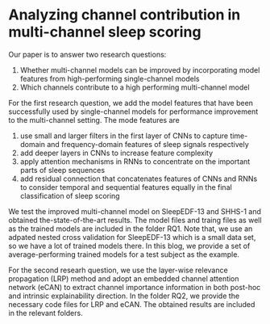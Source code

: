 # Analyzing channel contribution in multi-channel sleep scoring

Our paper is to answer two research questions:
1. Whether multi-channel models can be improved by incorporating model features from high-performing single-channel models 
2. Which channels contribute to a high performing multi-channel model


For the first research question, we add the model features that have been successfully used
by single-channel models for performance improvement to the multi-channel setting. The mode features are
1. use small and larger filters in the first layer of CNNs to capture time-domain and frequency-domain features of sleep signals respectively
2. add deeper layers in CNNs to increase feature complexity
3. apply attention mechanisms in RNNs to concentrate on the important parts of sleep sequences
4. add residual connection that concatenates features of CNNs and RNNs to consider temporal and sequential features equally in the final classification of sleep scoring

We test the improved multi-channel model on SleepEDF-13 and SHHS-1 and obtained the-state-of-the-art results. The model files and traing files as well as the trained models are included in the folder RQ1. Note that, we use an adpated nested cross validation for SleepEDF-13 which is a small data set, so we have a lot of trained models there. In this blog, we provide a set of average-performing trained models for a test subject as the example.

For the second researh question, we use the layer-wise relevance propagation (LRP) method and adopt an embedded channel attention network (eCAN) to extract channel importance information in both post-hoc and intrinsic explainability direction. In the folder RQ2, we provide the necessary code files for LRP and eCAN. The obtained results are included in the relevant folders.
